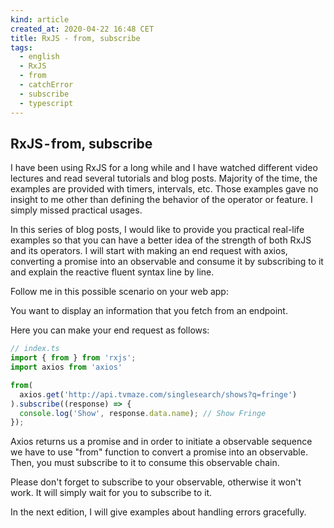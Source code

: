 ```yaml
---
kind: article
created_at: 2020-04-22 16:48 CET
title: RxJS - from, subscribe
tags:
  - english
  - RxJS
  - from
  - catchError
  - subscribe
  - typescript
---
```


## RxJS - from, subscribe

I have been using RxJS for a long while and I have watched different video lectures 
and read several tutorials and blog posts. Majority of the time, the examples are 
provided with timers, intervals, etc. Those examples gave no insight to me other
 than defining the behavior of the operator or feature. I simply missed practical usages.

In this series of blog posts, I would like to provide you practical real-life examples so 
that you can have a better idea of the strength of both RxJS and its operators.
I will start with making an end request with axios, converting a promise into an observable 
and consume it by subscribing to it and explain the reactive fluent syntax line by line.

Follow me in this possible scenario on your web app:

You want to display an information that you fetch from an endpoint.

Here you can make your end request as follows: 
    
```typescript
// index.ts
import { from } from 'rxjs';
import axios from 'axios'

from(
  axios.get('http://api.tvmaze.com/singlesearch/shows?q=fringe')
).subscribe((response) => {
  console.log('Show', response.data.name); // Show Fringe
});
```
    
Axios returns us a promise and in order to initiate a observable 
sequence we have to use "from" function to convert a promise into 
an observable. Then, you must subscribe to it to consume this 
observable chain.

Please don't forget to subscribe to your observable, otherwise it won't
work. It will simply wait for you to subscribe to it.

In the next edition, I will give examples about handling errors gracefully.

